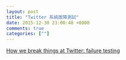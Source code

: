 ```yaml
---
layout: post
title: "Twitter 系統故障測試"
date: 2015-12-30 23:00:48 +0800
comments: true
categories: [""]
---
```


<!-- more -->

[How we break things at Twitter: failure testing]

[How we break things at Twitter: failure testing]:https://blog.twitter.com/2015/how-we-break-things-at-twitter-failure-testing